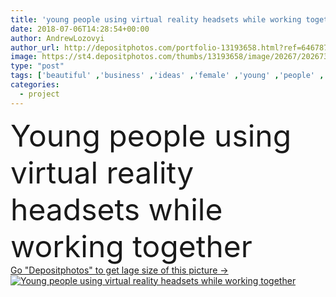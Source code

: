 ```yaml
---
title: 'young people using virtual reality headsets while working together '
date: 2018-07-06T14:28:54+00:00
author: AndrewLozovyi
author_url: http://depositphotos.com/portfolio-13193658.html?ref=64678756
image: https://st4.depositphotos.com/thumbs/13193658/image/20267/202673006/api_thumb_450.jpg?forcejpeg=true
type: "post"
tags: ['beautiful' ,'business' ,'ideas' ,'female' ,'young' ,'people' ,'success' ,'caucasian' ,'male' ,'modern' ,'Men' ,'corporate' ,'office' ,'woman' ,'electronics' ,'working' ,'development' ,'work' ,'together' ,'indoors' ,'project' ,'using' ,'strategy' ,'attractive' ,'casual' ,'team' ,'handsome' ,'teamwork' ,'workplace' ,'workspace' ,'management' ,'colleagues' ,'laptops' ,'coworkers' ,'gadgets' ,'startup' ,'professional occupation' ,'start up' ,'coffee to go' ,'digital devices' ,'virtual reality headsets' ]
categories: 
  - project
---
```

<div aling="center">
            <font size="60"> Young people using virtual reality headsets while working together</font>   
</div>
<div>
    <a href='https://depositphotos.com/202673006/stock-photo-young-people-using-virtual-reality.html?ref=64678756' target=_blank > Go "Depositphotos" to get lage size of this picture ->
        <img href='https://depositphotos.com/202673006/stock-photo-young-people-using-virtual-reality.html?ref=64678756' src='https://st4.depositphotos.com/13193658/20267/i/950/depositphotos_202673006-stock-photo-young-people-using-virtual-reality.jpg?forcejpeg=true' alt='Young people using virtual reality headsets while working together' >
    </a>
</div>
